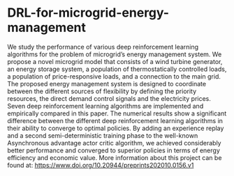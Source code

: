 # DRL-for-microgrid-energy-management
We study the performance of various deep reinforcement learning algorithms for the problem of microgrid’s energy management system. We propose a novel microgrid model that consists of a wind turbine generator, an energy storage system, a population of thermostatically controlled loads, a population of price-responsive loads, and a connection to the main grid. The proposed energy management system is designed to coordinate between the different sources of flexibility by defining the priority resources, the direct demand control signals and the electricity prices. Seven deep reinforcement learning algorithms are implemented and empirically compared in this paper. The numerical results show a significant difference between the different deep reinforcement learning algorithms in their ability to converge to optimal policies. By adding an experience replay and a second semi-deterministic training phase to the well-known Asynchronous advantage actor critic algorithm, we achieved considerably better performance and converged to superior policies in terms of energy efficiency and economic value. More information about this project can be found at: https://www.doi.org/10.20944/preprints202010.0156.v1
